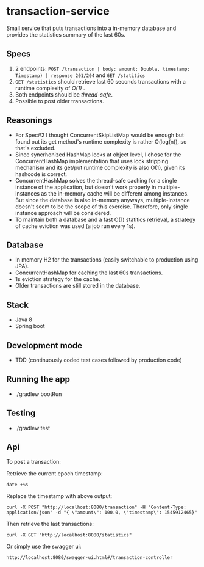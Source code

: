 # transaction-service

Small service that puts transactions into a in-memory database and provides the statistics summary of the last 60s.

## Specs

1. 2 endpoints: `POST /transaction | body: amount: Double, timestamp: Timestamp) | response 201/204` and `GET /statitics`
2. `GET /statistics` should retrieve last 60 seconds transactions with a runtime complexity of _O(1)_ .
3. Both endpoints should be _thread-safe_.
4. Possible to post older transactions.

## Reasonings

- For Spec#2 I thought ConcurrentSkipListMap would be enough but found out its get method's runtime complexity is rather O(log(n)), so that's excluded.
- Since syncrhonized HashMap locks at object level, I chose for the ConcurrentHashMap implementation that uses lock stripping mechanism and its get/put runtime complexity is also O(1), given its hashcode is correct.
- ConcurrentHashMap solves the thread-safe caching for a single instance of the application, but doesn't work properly in multiple-instances as the in-memory cache will be different among instances.
 But since the database is also in-memory anyways, multiple-instance doesn't seem to be the scope of this exercise. Therefore, only single instance approach will be considered. 
- To maintain both a database and a fast O(1) statitics retrieval, a strategy of cache eviction was used (a job run every 1s).

## Database

- In memory H2 for the transactions (easily switchable to production using JPA).
- ConcurrentHashMap for caching the last 60s transactions.
- 1s eviction strategy for the cache.
- Older transactions are still stored in the database.

## Stack

- Java 8
- Spring boot

## Development mode

- TDD (continuously coded test cases followed by production code)

## Running the app

- ./gradlew bootRun

## Testing

- ./gradlew test

## Api

To post a transaction:

Retrieve the current epoch timestamp:

```
date +%s
```

Replace the timestamp with above output:

```
curl -X POST "http://localhost:8080/transaction" -H "Content-Type: application/json" -d "{ \"amount\": 100.0, \"timestamp\": 1545912465}"
```

Then retrieve the last transactions:

```
curl -X GET "http://localhost:8080/statistics"
```

Or simply use the swagger ui:

`http://localhost:8080/swagger-ui.html#/transaction-controller`